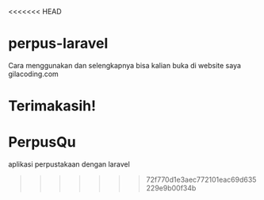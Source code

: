 <<<<<<< HEAD
# perpus-laravel
Cara menggunakan dan selengkapnya bisa kalian buka di website saya gilacoding.com

Terimakasih!
=======
# PerpusQu
aplikasi perpustakaan dengan laravel
>>>>>>> 72f770d1e3aec772101eac69d635229e9b00f34b
